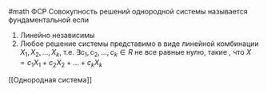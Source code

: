 #math 
ФСР
Совокупность решений однородной системы  называется фундаментальной если
1. Линейно независимы
2. Любое решение системы представимо в виде линейной комбинации $X_1,X_2,\dots,X_k$, т.е. $\exists c_1,c_2,\dots,c_k \in R$ не все равные нулю, такие , что $X=c_1X_1 + c_2X_2+\dots + c_kX_k$

[[Однородная система]]